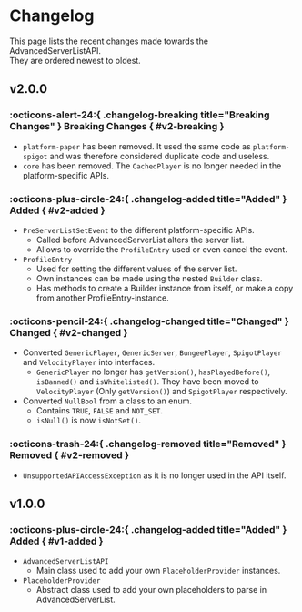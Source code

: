 # Changelog

This page lists the recent changes made towards the AdvancedServerListAPI.  
They are ordered newest to oldest.

## v2.0.0

### :octicons-alert-24:{ .changelog-breaking title="Breaking Changes" } Breaking Changes { #v2-breaking }

- `platform-paper` has been removed. It used the same code as `platform-spigot` and was therefore considered duplicate code and useless.
- `core` has been removed. The `CachedPlayer` is no longer needed in the platform-specific APIs.

### :octicons-plus-circle-24:{ .changelog-added title="Added" } Added { #v2-added }

- `PreServerListSetEvent` to the different platform-specific APIs.
    - Called before AdvancedServerList alters the server list.
    - Allows to override the `ProfileEntry` used or even cancel the event.
- `ProfileEntry`
  - Used for setting the different values of the server list.
  - Own instances can be made using the nested `Builder` class.
  - Has methods to create a Builder instance from itself, or make a copy from another ProfileEntry-instance.

### :octicons-pencil-24:{ .changelog-changed title="Changed" } Changed { #v2-changed }

- Converted `GenericPlayer`, `GenericServer`, `BungeePlayer`, `SpigotPlayer` and `VelocityPlayer` into interfaces.
    - `GenericPlayer` no longer has `getVersion()`, `hasPlayedBefore()`, `isBanned()` and `isWhitelisted()`. They have been moved to `VelocityPlayer` (Only `getVersion()`) and `SpigotPlayer` respectively.
- Converted `NullBool` from a class to an enum.
    - Contains `TRUE`, `FALSE` and `NOT_SET`.
    - `isNull()` is now `isNotSet()`.

### :octicons-trash-24:{ .changelog-removed title="Removed" } Removed { #v2-removed }

- `UnsupportedAPIAccessException` as it is no longer used in the API itself.

## v1.0.0

### :octicons-plus-circle-24:{ .changelog-added title="Added" } Added { #v1-added }

- `AdvancedServerListAPI`
    - Main class used to add your own `PlaceholderProvider` instances.
- `PlaceholderProvider`
    - Abstract class used to add your own placeholders to parse in AdvancedServerList.

<!--

Templates for changelog

### :octicons-alert-24:{ .changelog-breaking title="Breaking Changes" } Breaking Changes { #v-breaking }
### :octicons-plus-circle-24:{ .changelog-added title="Added" } Added { #v-added }
### :octicons-pencil-24:{ .changelog-changed title="Changed" } Changed { #v-changed }
### :octicons-trash-24:{ .changelog-removed title="Removed" } Removed { #v-removed }

-->